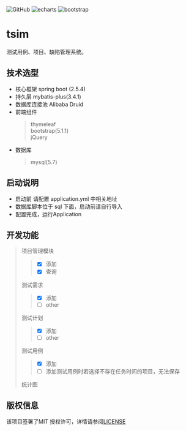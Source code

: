 ![GitHub](https://img.shields.io/github/license/crazyone2one/tsim)
![echarts](https://img.shields.io/badge/echarts-5.1.2-green.svg)
![bootstrap](https://img.shields.io/badge/bootstrap-5.1.1-green.svg)  
# tsim
测试用例、项目、缺陷管理系统。

## 技术选型
* 核心框架 spring boot (2.5.4)  
* 持久层 mybatis-plus(3.4.1)
* 数据库连接池 Alibaba Druid
* 前端组件
  > thymeleaf  
  > bootstrap(5.1.1)  
  > jQuery
* 数据库
  > mysql(5.7)
## 启动说明
* 启动前 请配置 application.yml 中相关地址
* 数据库脚本位于 sql 下面，启动前请自行导入
* 配置完成，运行Application
## 开发功能
> 项目管理模块
>> - [x] 添加
>> - [x] 查询  
> 
> 测试需求  
>> - [x] 添加  
>> - [ ] other 
> 
> 测试计划  
>> - [x] 添加
>> - [ ] other
> 
> 测试用例  
>> - [x] 添加
>> - [ ] 添加测试用例时若选择不存在任务时间的项目，无法保存
> 
> 统计图
## 版权信息
该项目签署了MIT 授权许可，详情请参阅[LICENSE](https://github.com/crazyone2one/tsim/blob/main/LICENSE)
